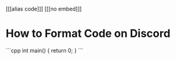 [[[alias code]]]
[[[no embed]]]

# How to Format Code on Discord

\`\`\`cpp
int main() {
    return 0;
}
\`\`\`
